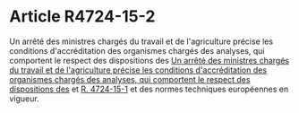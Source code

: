 # Article R4724-15-2

Un arrêté des ministres chargés du travail et de l'agriculture précise les conditions d'accréditation des organismes chargés des analyses, qui comportent le respect des dispositions des [Un arrêté des ministres chargés du travail et de l'agriculture précise les conditions d'accréditation des organismes chargés des analyses, qui comportent le respect des dispositions des][1] et [R. 4724-15-1][2] et des normes techniques européennes en vigueur.

 [1]: /affichCodeArticle.do?cidTexte=LEGITEXT000006072050&idArticle=LEGIARTI000021488596&dateTexte=&categorieLien=cid
 [2]: /affichCodeArticle.do?cidTexte=LEGITEXT000006072050&idArticle=LEGIARTI000021488750&dateTexte=&categorieLien=cid
